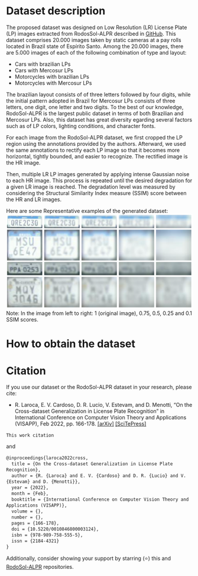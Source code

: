 # Dataset description

The proposed dataset was designed on Low Resolution (LR) License Plate (LP) images extracted from RodosSol-ALPR described in [GitHub](https://github.com/raysonlaroca/rodosol-alpr-dataset). This dataset comprises 20.000 images taken by static cameras at a pay rolls located in Brazil state of Espírito Santo. Among the 20.000 images, there are 5.000 images of each of the following combination of type and layout:

* Cars with brazilian LPs
* Cars with Mercosur LPs
* Motorcycles with brazilian LPs
* Motorcycles with Mercosur LPs

The brazilian layout consists of of three letters followed by four digits, while the initial pattern adopted in Brazil for Mercosur LPs consists of three letters, one digit, one letter and two digits. To the best of our knowledge,  RodoSol-ALPR is the largest public dataset in terms of both Brazilian and Mercosur LPs. Also, this dataset has great diversity egarding several factors such as of LP colors, lighting conditions, and character fonts.

For each image from the RodoSol-ALPR dataset, we first cropped the LP region using the annotations provided by the authors. Afterward, we used the same annotations to rectify each LP image so that it becomes more horizontal, tightly bounded, and easier to recognize. The rectified image is the HR image.

Then, multiple LR LP images generated  by applying intense Gaussian noise to each HR image. This process is repeated until the desired degradation for a given LR image is reached. The degradation level was measured by considering the Structural Similarity Index measure (SSIM) score between the HR and LR images. 

Here are some Representative examples of the generated dataset:
<img src="./media/image.png"/>
Note: In the image from left to right: 1 (original image), 0.75, 0.5, 0.25 and 0.1 SSIM scores.
<br>


# How to obtain the dataset


# Citation

If you use our dataset or the RodoSol-ALPR dataset in your research, please cite:

* R. Laroca, E. V. Cardoso, D. R. Lucio, V. Estevam, and D. Menotti, “On the Cross-dataset Generalization in License Plate Recognition” in International Conference on Computer Vision Theory and Applications (VISAPP), Feb 2022, pp. 166-178. [[arXiv]](https://arxiv.org/abs/2201.00267) [[SciTePress]](https://doi.org/10.5220/0010846800003124)

```
This work citation
```

and

```
@inproceedings{laroca2022cross,
  title = {On the Cross-dataset Generalization in License Plate Recognition},
  author = {R. {Laroca} and E. V. {Cardoso} and D. R. {Lucio} and V. {Estevam} and D. {Menotti}},
  year = {2022},
  month = {Feb},
  booktitle = {International Conference on Computer Vision Theory and Applications (VISAPP)},
  volume = {},
  number = {},
  pages = {166-178},
  doi = {10.5220/0010846800003124},
  isbn = {978-989-758-555-5},
  issn = {2184-4321}
}
```




Additionally, consider showing your support by starring (:star:) this and [RodoSol-ALPR](https://github.com/raysonlaroca/rodosol-alpr-dataset) repositories.


